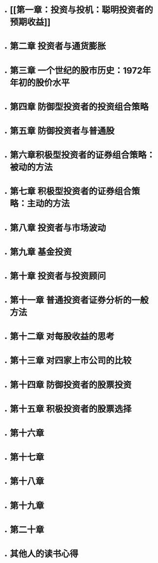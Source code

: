 - # [[第一章：投资与投机：聪明投资者的预期收益]]
- # 第二章 投资者与通货膨胀
- # 第三章 一个世纪的股市历史：1972年年初的股价水平
- # 第四章 防御型投资者的投资组合策略
- # 第五章 防御投资者与普通股
- # 第六章积极型投资者的证券组合策略：被动的方法
- # 第七章 积极型投资者的证券组合策略：主动的方法
- # 第八章 投资者与市场波动
- # 第九章 基金投资
- # 第十章 投资者与投资顾问
- # 第十一章 普通投资者证券分析的一般方法
- # 第十二章 对每股收益的思考
- # 第十三章 对四家上市公司的比较
- # 第十四章 防御投资者的股票投资 
- # 第十五章 积极投资者的股票选择
- # 第十六章
- # 第十七章
- # 第十八章
- # 第十九章
- # 第二十章
- # 其他人的读书心得